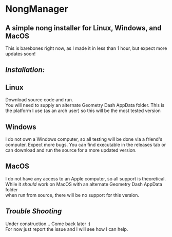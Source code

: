 # NongManager
## A simple nong installer for Linux, Windows, and MacOS
This is barebones right now, as I made it in less than 1 hour, but expect more updates soon!

## _Installation:_

## Linux
Download source code and run.  
You will need to supply an alternate Geometry Dash AppData folder. This is the platform I use (as an arch user) so this will be the most tested version
## Windows
I do not own a Windows computer, so all testing will be done via a friend's computer. Expect more bugs. You can find executable in the releases tab or can download and run the source for a more updated version.
## MacOS
I do not have any access to an Apple computer, so all support is theoretical.  
While it _should_ work on MacOS with an alternate Geometry Dash AppData folder  
when run from source, there will be no support for this version.

## _Trouble Shooting_
Under construction... Come back later :)  
For now just report the issue and I will see how I can help.